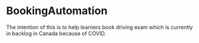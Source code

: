 # BookingAutomation

The intention of this is to help learners book driving exam which is currently in backlog in Canada because of COVID. 
